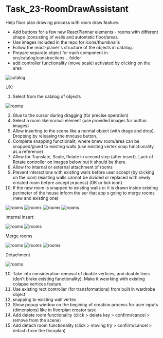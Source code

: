 # Task_23-RoomDrawAssistant

Help floor plan drawing process with room draw feature.

- Add buttons for a few new ReactPlanner elements - rooms with different shape (consisting of walls and automatic floor/area).
- Use images included in the repo for icons/thumbnails
- Follow the react-planer's structure of the objects in catalog.
- Prepare separate object for each component in src/catalog/constructions... folder
- add controller functionality (move scale) activated by clicking on the area

![catalog](https://user-images.githubusercontent.com/38282085/145831467-543a98bf-4b47-41a9-9a45-7997a9cc3e33.JPG)

UX:

1. Select from the catalog of objects

![rooms](rooms.JPG)

3. Glue to the cursor during dragging (for precise operation)
4. Select a room like normal element (use provided images for button images)
5. Allow inserting to the scene like a normal object (with drage and drop). Dropping by releasing the mnouse button.
6. Complete snapping functionalit, where bnew room/area can be snapped/glued to existing walls (use existing vertex snap functionality as a reference)
7. Allow for Translate, Scale, Rotate in second step (after insert). Lack of Rotate controller on images below but it should be there.
8. Allow fro internal or external attachment of rooms
9. Prevent interactions with existing walls before user accept (by clicking on the icon) (existing walls cannot be divided or replaced with newly created room befpre accept prpcess) (OK or tick icon)
10. If the new room is snapped to existing walls or it is drawn inside existing perimeter of the house inform the ser that app s going to merge rooms (new and existing one)

![rooms](RoomAssistant_01.JPG)
![rooms](RoomAssistant_02.JPG)
![rooms](RoomAssistant_03.JPG)
![rooms](RoomAssistant_04.JPG)

Internal insert:

![rooms](RoomAssistant_05.JPG)
![rooms](RoomAssistant_06.JPG)

Merge rooms


![rooms](RoomAssistant_08.JPG)
![rooms](RoomAssistant_10.JPG)
![rooms](RoomAssistant_09.JPG)

Detachment

![rooms](RoomAssistant_07.JPG)

10. Take into consideration removal of double vertices, and double lines (don't brake existing functionality). Make it weorking with existing colapse vertices feature.
11. Use existing rect controller (for transformations) from built in wardrobe object
13. snapping to existing wall vertex
14. Show popup window on the begining of creation process for user inputs (dimensions) like in floorplan creator task
15. Add delete room functionality (click > delete key > confirm/cancel > remove from the scene)
16. Add detach room functionality (click > moving try > confirm/cancel > detach from the floorplan)
